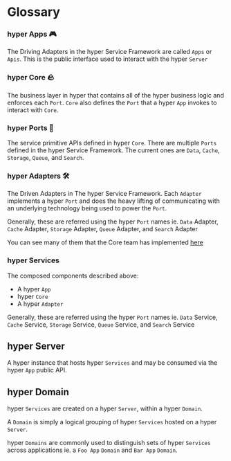 # Glossary

### hyper Apps 🎮

The Driving Adapters in the hyper Service Framework are called `Apps` or `Apis`. This is the public interface used to interact with the hyper `Server`

### hyper Core 🪨

The business layer in hyper that contains all of the hyper business logic and enforces each `Port`. `Core` also defines the `Port` that a hyper `App` invokes to interact with `Core`.

### hyper Ports 🔌

The service primitive APIs defined in hyper `Core`. There are multiple `Ports` defined in the hyper Service Framework. The current ones are `Data`, `Cache`, `Storage`, `Queue`, and `Search`.

### hyper Adapters 🛠

The Driven Adapters in The hyper Service Framework. Each `Adapter` implements a hyper `Port` and does the heavy lifting of communicating with an underlying technology being used to power the `Port`.

Generally, these are referred using the hyper `Port` names ie. `Data` Adapter, `Cache` Adapter, `Storage` Adapter, `Queue` Adapter, and `Search` Adapter

You can see many of them that the Core team has implemented [here](https://github.com/hyper63?q=hyper-adapter&type=all&language=&sort=)

### hyper Services

The composed components described above:

- A hyper `App`
- hyper `Core`
- A hyper `Adapter`

Generally, these are referred using the hyper `Port` names ie. `Data` Service, `Cache` Service, `Storage` Service, `Queue` Service, and `Search` Service

## hyper Server

A hyper instance that hosts hyper `Services` and may be consumed via the hyper `App` public API.

## hyper Domain

hyper `Services` are created on a hyper `Server`, within a hyper `Domain`.

A `Domain` is simply a logical grouping of hyper `Services` hosted on a hyper `Server`.

hyper `Domains` are commonly used to distinguish sets of hyper `Services` across applications ie. a `Foo App` `Domain` and `Bar App` `Domain`.
